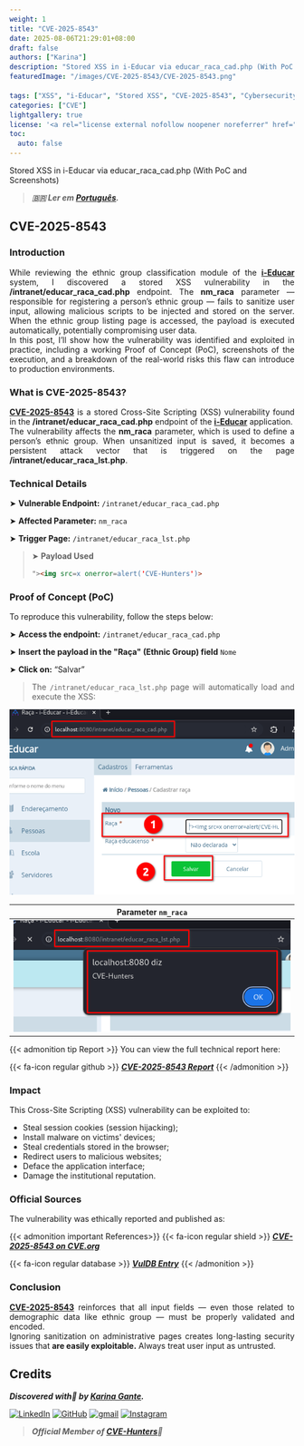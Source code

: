 ```yaml
---
weight: 1
title: "CVE-2025-8543"
date: 2025-08-06T21:29:01+08:00
draft: false
authors: ["Karina"]
description: "Stored XSS in i-Educar via educar_raca_cad.php (With PoC and Screenshots)"
featuredImage: "/images/CVE-2025-8543/CVE-2025-8543.png"

tags: ["XSS", "i-Educar", "Stored XSS", "CVE-2025-8543", "Cybersecurity"]
categories: ["CVE"]
lightgallery: true
license: '<a rel="license external nofollow noopener noreferrer" href="https://creativecommons.org/licenses/by-nc/4.0/" target="_blank">CC BY-NC 4.0</a>'
toc:
  auto: false
---
```


Stored XSS in i-Educar via educar_raca_cad.php (With PoC and Screenshots)

<!--more-->

> ***🇧🇷 Ler em [Português](http://karinagante.github.io/pt-br/cve-2025-8543).***

## CVE-2025-8543

### Introduction

<p align="justify">
While reviewing the ethnic group classification module of the
<b><a href="https://github.com/portabilis/i-educar" target=_blank>i-Educar</a></b> system, I discovered a stored XSS vulnerability in the
<b>/intranet/educar_raca_cad.php</b> endpoint. The <b>nm_raca</b> parameter — responsible for registering a person’s ethnic group —
fails to sanitize user input, allowing malicious scripts to be injected and stored on the server. When the ethnic group listing page is accessed, the payload is executed automatically, potentially compromising user data. </br> In this post, I’ll show how the vulnerability was identified and exploited in practice, including a working Proof of Concept (PoC), screenshots of the execution, and a breakdown of the real-world risks this flaw can introduce to production environments.
</p>


### What is CVE-2025-8543?

<p align="justify"><b><a href="https://www.cve.org/CVERecord?id=CVE-2025-8543" target=_blank>CVE-2025-8543</a></b> is a stored Cross-Site Scripting (XSS) vulnerability found in the <b>/intranet/educar_raca_cad.php</b> endpoint of the <b><a href="https://github.com/portabilis/i-educar" target=_blank>i-Educar</a></b> application. </br> The vulnerability affects the <b>nm_raca</b> parameter, which is used to define a person’s ethnic group. When unsanitized input is saved, it becomes a persistent attack vector that is triggered on the page <b>/intranet/educar_raca_lst.php</b>. </p>

### Technical Details

➤ **Vulnerable Endpoint:** `/intranet/educar_raca_cad.php`

➤ **Affected Parameter:** `nm_raca`

➤ **Trigger Page:** `/intranet/educar_raca_lst.php`

> ➤ **Payload Used** 
> ```html
>"><img src=x onerror=alert('CVE-Hunters')>
>```

### Proof of Concept (PoC)

To reproduce this vulnerability, follow the steps below:

➤ **Access the endpoint:** `/intranet/educar_raca_cad.php`

➤ **Insert the payload in the "Raça" (Ethnic Group) field** `Nome`

➤ **Click on:** “Salvar”

> <p align="justify">The <code>/intranet/educar_raca_lst.php</code> page will automatically load and execute the XSS:</p>

<p align="center">
<img src="/images/CVE-2025-8543/PoC1.png">
</p>

|   Parameter `nm_raca`         |
|:------------:|
| ![](/images/CVE-2025-8543/PoC2.png)    |

{{< admonition tip Report >}} 
You can view the full technical report here:

{{< fa-icon regular github >}} 
***[CVE-2025-8543 Report](https://github.com/KarinaGante/KGSec/blob/main/CVEs/i-educar/CVE-2025-8543.md)***
{{< /admonition >}}

### Impact

This Cross-Site Scripting (XSS) vulnerability can be exploited to:

- Steal session cookies (session hijacking);
- Install malware on victims' devices;
- Steal credentials stored in the browser;
- Redirect users to malicious websites;
- Deface the application interface;
- Damage the institutional reputation.

### Official Sources

The vulnerability was ethically reported and published as:

{{< admonition important References>}} 
{{< fa-icon regular shield >}} 
***[CVE-2025-8543 on CVE.org](https://www.cve.org/CVERecord?id=CVE-2025-8543)***

{{< fa-icon regular database >}} 
***[VulDB Entry](https://vuldb.com/?id.318672)***
{{< /admonition >}}

### Conclusion

<p align="justify"><b><a href="https://www.cve.org/CVERecord?id=CVE-2025-8543" target=_blank>CVE-2025-8543</a></b> reinforces that all input fields — even those related to demographic data like ethnic group — must be properly validated and encoded. </br> Ignoring sanitization on administrative pages creates long-lasting security issues that <b>are easily exploitable.</b> Always treat user input as untrusted.</p>

## Credits

***Discovered with💜 by [Karina Gante](https://karinagante.github.io/).*** 

[![LinkedIn](https://skillicons.dev/icons?i=linkedin&theme=dark)](https://www.linkedin.com/in/karina-gante/)
[![GitHub](https://skillicons.dev/icons?i=github&theme=dark)](https://www.github.com/KarinaGante/)
[![gmail](https://skillicons.dev/icons?i=gmail&theme=dark)](mailto:karina.gante1@gmail.com)
[![Instagram](https://skillicons.dev/icons?i=instagram&theme=dark)](https://www.instagram.com/karinovisk02/)

> ***Official Member of [CVE-Hunters](https://www.cvehunters.com/)🏹***
